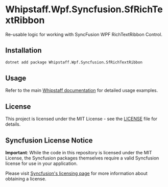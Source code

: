 # Whipstaff.Wpf.Syncfusion.SfRichTextRibbon

Re-usable logic for working with SyncFusion WPF RichTextRibbon Control.

## Installation

```bash
dotnet add package Whipstaff.Wpf.Syncfusion.SfRichTextRibbon
```

## Usage

Refer to the main [Whipstaff documentation](https://github.com/dpvreony/whipstaff) for detailed usage examples.

## License

This project is licensed under the MIT License - see the [LICENSE](https://github.com/dpvreony/whipstaff/blob/main/LICENSE) file for details.

## Syncfusion License Notice

**Important**: While the code in this repository is licensed under the MIT License, the Syncfusion packages themselves require a valid Syncfusion license for use in your application.

Please visit [Syncfusion's licensing page](https://www.syncfusion.com/sales/licensing) for more information about obtaining a license.
